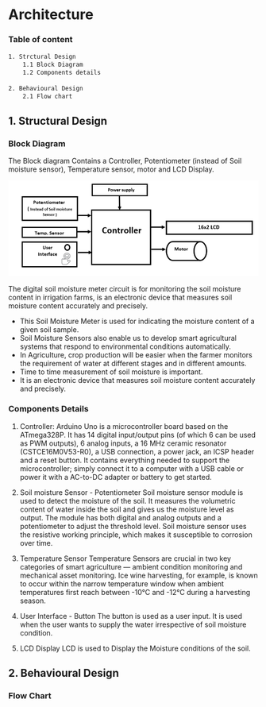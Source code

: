 # Architecture 
### Table of content

    1. Strctural Design
        1.1 Block Diagram
        1.2 Components details
        
    2. Behavioural Design
        2.1 Flow chart
     
     
## 1. Structural Design

  ### Block Diagram

   The Block diagram Contains a Controller, Potentiometer (instead of Soil moisture sensor), Temperature sensor, motor and LCD Display.
   
  
   ![Block Diagram](https://github.com/ShamaTorgal/M2-EmbSys/blob/main/Project/2_Architecture/Block%20Diagram.png)


The digital soil moisture meter circuit is for monitoring the soil moisture content in irrigation farms, is an electronic device that measures soil moisture content accurately and precisely.
*	This Soil Moisture Meter is used for indicating the moisture content of a given soil sample.
*	Soil Moisture Sensors also enable us to develop smart agricultural systems that respond to environmental conditions automatically.
*	In Agriculture, crop production will be easier when the farmer monitors the requirement of water at different stages and in different amounts. 
*	Time to time measurement of soil moisture is important.
*	It is an electronic device that measures soil moisture content accurately and precisely.

### Components Details

1.	Controller: 
Arduino Uno is a microcontroller board based on the ATmega328P. It has 14 digital input/output pins (of which 6 can be used as PWM outputs), 6 analog inputs, a 16 MHz ceramic resonator (CSTCE16M0V53-R0), a USB connection, a power jack, an ICSP header and a reset button. It contains everything needed to support the microcontroller; simply connect it to a computer with a USB cable or power it with a AC-to-DC adapter or battery to get started.


2.	Soil moisture Sensor - Potentiometer
   Soil moisture sensor module is used to detect the moisture of the soil. It measures the volumetric content of water inside the soil and gives us the moisture level as output. The module has both digital and analog outputs and a potentiometer to adjust the threshold level.
   Soil moisture sensor uses the resistive working principle, which makes it susceptible to corrosion over time. 
   

3.	Temperature Sensor
Temperature Sensors are crucial in two key categories of smart agriculture — ambient condition monitoring and mechanical asset monitoring. Ice wine harvesting, for example, is known to occur within the narrow temperature window when ambient temperatures first reach between -10°C and -12°C during a harvesting season.

4. User Interface - Button
The button is used as a user input. It is used when the user wants to supply the water irrespective of soil moisture condition. 

5.	LCD Display
LCD is used to Display the Moisture conditions of the soil.

## 2. Behavioural Design

### Flow Chart
